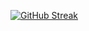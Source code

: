 [![GitHub Streak](https://streak-stats.demolab.com?user=hrmvlg&theme=rose&border_radius=6&date_format=M%20j%5B%2C%20Y%5D)](https://git.io/streak-stats)
